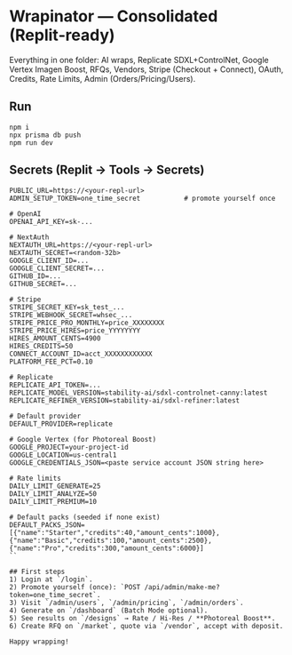 # Wrapinator — Consolidated (Replit‑ready)

Everything in one folder: AI wraps, Replicate SDXL+ControlNet, Google Vertex Imagen Boost, RFQs, Vendors, Stripe (Checkout + Connect), OAuth, Credits, Rate Limits, Admin (Orders/Pricing/Users).

## Run
```
npm i
npx prisma db push
npm run dev
```

## Secrets (Replit → Tools → Secrets)
```
PUBLIC_URL=https://<your-repl-url>
ADMIN_SETUP_TOKEN=one_time_secret           # promote yourself once

# OpenAI
OPENAI_API_KEY=sk-...

# NextAuth
NEXTAUTH_URL=https://<your-repl-url>
NEXTAUTH_SECRET=<random-32b>
GOOGLE_CLIENT_ID=...
GOOGLE_CLIENT_SECRET=...
GITHUB_ID=...
GITHUB_SECRET=...

# Stripe
STRIPE_SECRET_KEY=sk_test_...
STRIPE_WEBHOOK_SECRET=whsec_...
STRIPE_PRICE_PRO_MONTHLY=price_XXXXXXXX
STRIPE_PRICE_HIRES=price_YYYYYYYY
HIRES_AMOUNT_CENTS=4900
HIRES_CREDITS=50
CONNECT_ACCOUNT_ID=acct_XXXXXXXXXXXX
PLATFORM_FEE_PCT=0.10

# Replicate
REPLICATE_API_TOKEN=...
REPLICATE_MODEL_VERSION=stability-ai/sdxl-controlnet-canny:latest
REPLICATE_REFINER_VERSION=stability-ai/sdxl-refiner:latest

# Default provider
DEFAULT_PROVIDER=replicate

# Google Vertex (for Photoreal Boost)
GOOGLE_PROJECT=your-project-id
GOOGLE_LOCATION=us-central1
GOOGLE_CREDENTIALS_JSON=<paste service account JSON string here>

# Rate limits
DAILY_LIMIT_GENERATE=25
DAILY_LIMIT_ANALYZE=50
DAILY_LIMIT_PREMIUM=10

# Default packs (seeded if none exist)
DEFAULT_PACKS_JSON=[{"name":"Starter","credits":40,"amount_cents":1000},{"name":"Basic","credits":100,"amount_cents":2500},{"name":"Pro","credits":300,"amount_cents":6000}]
``

## First steps
1) Login at `/login`.  
2) Promote yourself (once): `POST /api/admin/make-me?token=one_time_secret`.  
3) Visit `/admin/users`, `/admin/pricing`, `/admin/orders`.  
4) Generate on `/dashboard` (Batch Mode optional).  
5) See results on `/designs` → Rate / Hi‑Res / **Photoreal Boost**.  
6) Create RFQ on `/market`, quote via `/vendor`, accept with deposit.

Happy wrapping!
